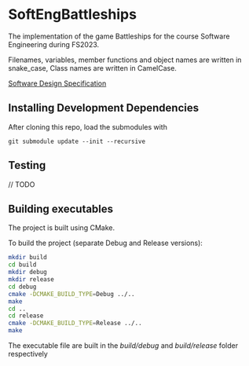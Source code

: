 # SoftEngBattleships

The implementation of the game Battleships for the course Software Engineering during FS2023.

Filenames, variables, member functions and object names are written in snake_case, Class names are written in CamelCase.

[Software Design Specification](https://docs.google.com/document/d/1EQSFysfbPWMtOsfs9r5SwyRhid3R1U1N3jasiMDwmeI/edit#)

## Installing Development Dependencies

After cloning this repo, load the submodules with

```
git submodule update --init --recursive
```

## Testing

// TODO

## Building executables

The project is built using CMake.

To build the project (separate Debug and Release versions):

```bash
mkdir build
cd build
mkdir debug
mkdir release
cd debug
cmake -DCMAKE_BUILD_TYPE=Debug ../..
make
cd ..
cd release
cmake -DCMAKE_BUILD_TYPE=Release ../..
make
```

The executable file are built in the _build/debug_ and _build/release_ folder respectively
